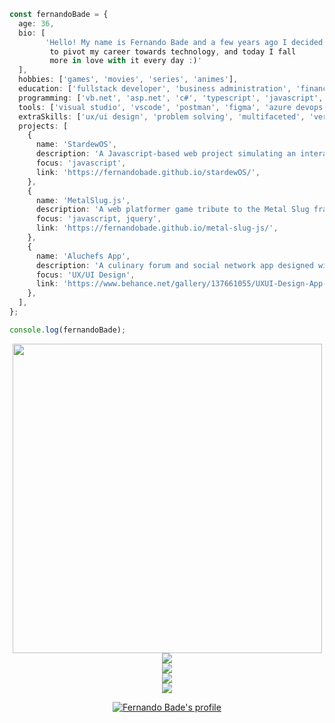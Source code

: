 ```typescript
const fernandoBade = {
  age: 36,
  bio: [
        'Hello! My name is Fernando Bade and a few years ago I decided
         to pivot my career towards technology, and today I fall
         more in love with it every day :)'
  ],
  hobbies: ['games', 'movies', 'series', 'animes'],
  education: ['fullstack developer', 'business administration', 'finance'],
  programming: ['vb.net', 'asp.net', 'c#', 'typescript', 'javascript', 'react', 'taiwind', 'sass', 'node.js', 'mysql'],
  tools: ['visual studio', 'vscode', 'postman', 'figma', 'azure devops', 'git'],
  extraSkills: ['ux/ui design', 'problem solving', 'multifaceted', 'versatility', 'quick learner', 'easy adaptability'],
  projects: [
    {
      name: 'StardewOS',
      description: 'A Javascript-based web project simulating an interactive OS model inspired by Stardew Valley game',
      focus: 'javascript',
      link: 'https://fernandobade.github.io/stardewOS/',
    },
    {
      name: 'MetalSlug.js',
      description: 'A web platformer game tribute to the Metal Slug franchise, created using JavaScript and jQuery',
      focus: 'javascript, jquery',
      link: 'https://fernandobade.github.io/metal-slug-js/',
    },
    {
      name: 'Aluchefs App',
      description: 'A culinary forum and social network app designed with UX/UI principles, fully prototyped in Figma',
      focus: 'UX/UI Design',
      link: 'https://www.behance.net/gallery/137661055/UXUI-Design-App-Aluchefs-Forum-e-Rede-Social/',
    },
  ],
};

console.log(fernandoBade);

```
<div align="center">
    <img src="https://i.giphy.com/media/OSpqk0vlZOOwo/giphy.webp" width=495>
</div>


<!--<div align="center">
    <a href="https://github.com/FernandoBade/">
        <img src="https://novatorem-fernandobade.vercel.app/api/spotify"
            width=495 align="center">
    </a>
</div> -->


 <div align="center">
    <a href="https://github.com/FernandoBade/">
        <img src="https://spotify-recently-played-readme.vercel.app/api?user=12160833189&count=10&width=495">
    </a>
</div>

<div align="center">
    <a href="https://github.com/FernandoBade/">
        <img align="center"
            src="https://github-readme-stats-fernandobade.vercel.app/api?username=FernandoBade&show_icons=true&count_private=true&theme=material-palenight&bg_color=00000000&rank_icon=normal&include_all_commits=true&hide_border=true&ring_color=9400ff&disable_animations=true&card_width=495" />
    </a>
</div>

<div align="center">
    <a href="https://github.com/FernandoBade">  
        <img align="center" src="https://github-readme-stats-fernandobade.vercel.app/api/wakatime?username=fernandobade&line_height=35&langs_count=12&theme=material-palenight&bg_color=00000000&hide=binary,other&hide_border=true&layout=compact&custom_title=Learning%20Path%20So%20Far&card_width=450")](https://github.com/fernandobade/github-readme-stats)
    </a>
</div>

<div align="center">
    <a href="https://github.com/FernandoBade">  
        <img align="center" src="https://github-readme-stats-fernandobade.vercel.app/api/top-langs/?username=fernandobade&size_weight=0.5&count_weight=0&line_height=35&langs_count=5&hide=html,css,java,scss&theme=material-palenight&layout=normal&bg_color=00000000&hide_border=true&custom_title=Top%205%20Most%20Liked%20Languages%20Until%20Now&disable_animations=true&card_width=495")](https://github.com/fernandobade/github-readme-stats)
    </a>
</div>
  
<p></p>
<p></p>
  
<div align="center"> 
      <img src="https://komarev.com/ghpvc/?username=fernandobade&label=Profile%20Views%20Until%20Now&color=8f72db" alt="Fernando Bade's profile" />
</div>
